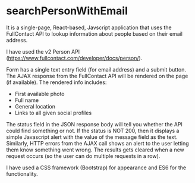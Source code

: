# searchPersonWithEmail

It is a single-page, React-based, Javscript application that uses the FullContact API to lookup information about people based on their email address.

I have used the v2 Person API (https://www.fullcontact.com/developer/docs/person/).

Form has a single text entry field (for email address) and a submit button. The AJAX response from the FullContact API will be rendered on the page (if available).
The rendered info includes:
- First available photo
- Full name
- General location
- Links to all given social profiles

The status field in the JSON response body will tell you whether the API could find something or not. If the status is NOT 200, then it displays a simple Javascript alert with the value of the message field as the text. Similarly, HTTP errors from the AJAX call shows an alert to the user letting them know something went wrong.
The results gets cleared when a new request occurs (so the user can do multiple requests in a row).

I have used a CSS framework (Bootstrap) for appearance and ES6 for the functionality.

